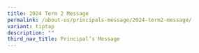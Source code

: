 ```yaml
---
title: 2024 Term 2 Message
permalink: /about-us/principals-message/2024-term2-message/
variant: tiptap
description: ""
third_nav_title: Principal’s Message
---
```

